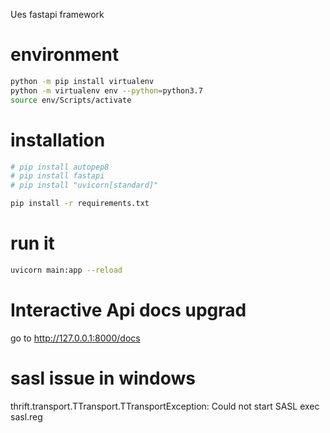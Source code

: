Ues fastapi framework

# environment

```bash
python -m pip install virtualenv
python -m virtualenv env --python=python3.7
source env/Scripts/activate
```

# installation

```bash
# pip install autopep8
# pip install fastapi
# pip install "uvicorn[standard]"
```

```bash
pip install -r requirements.txt
```
# run it

```bash
uvicorn main:app --reload
```

# Interactive Api docs upgrad
go to http://127.0.0.1:8000/docs

# sasl issue in windows

thrift.transport.TTransport.TTransportException: Could not start SASL
exec sasl.reg
